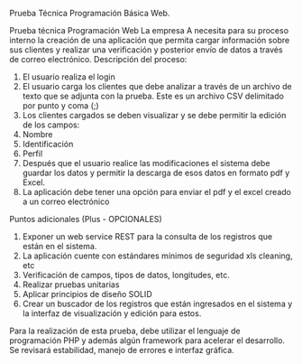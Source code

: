 Prueba Técnica Programación Básica Web.

Prueba técnica Programación Web
La empresa A necesita para su proceso interno la creación de una aplicación que permita cargar información sobre sus clientes y realizar una verificación y posterior envío de datos a través de correo electrónico.
Descripción del proceso:
1. El usuario realiza el login
2. El usuario carga los clientes que debe analizar a través de un archivo de texto que se adjunta con la prueba. Este es un archivo CSV delimitado por punto y coma (;)
3. Los clientes cargados se deben visualizar y se debe permitir la edición de los campos:
1. Nombre
2. Identificación
3. Perfil
3. Después que el usuario realice las modificaciones el sistema debe guardar los datos y permitir la descarga de esos datos en formato pdf y Excel.
4. La aplicación debe tener una opción para enviar el pdf y el excel creado a un correo electrónico

Puntos adicionales (Plus - OPCIONALES)
1. Exponer un web service REST para la consulta de los registros que están en el sistema.
2. La aplicación cuente con estándares mínimos de seguridad xls cleaning, etc
3. Verificación de campos, tipos de datos, longitudes, etc.
4. Realizar pruebas unitarias
5. Aplicar principios de diseño SOLID
6. Crear un buscador de los registros que están ingresados en el sistema y la interfaz de visualización y edición para estos.

Para la realización de esta prueba, debe utilizar el lenguaje de programación PHP y además algún framework para acelerar el desarrollo. Se revisará estabilidad, manejo de errores e interfaz gráfica.